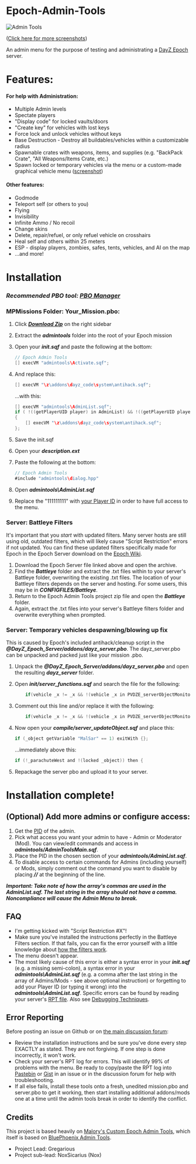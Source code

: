 Epoch-Admin-Tools
=================

![Admin Tools](http://i.imgur.com/j0bTHPB.png)

([Click here for more screenshots](http://imgur.com/a/RH4cx#0))

An admin menu for the purpose of testing and administrating a [DayZ Epoch](https://github.com/vbawol/DayZ-Epoch) server. 

# Features:
#### For help with Administration:
* Multiple Admin levels
* Spectate players
* "Display code" for locked vaults/doors
* "Create key" for vehicles with lost keys
* Force lock and unlock vehicles without keys
* Base Destruction - Destroy all buildables/vehicles within a customizable radius
* Spawnable crates with weapons, items, and supplies (e.g. "BackPack Crate", "All Weapons/Items Crate, etc.)
* Spawn locked or temporary vehicles via the menu or a custom-made graphical vehicle menu ([screenshot](https://f.cloud.github.com/assets/204934/2233637/43153c0a-9b2c-11e3-8a03-40d11239e1cb.png))


#### Other features:
* Godmode
* Teleport self (or others to you)
* Flying
* Invisibility
* Infinite Ammo / No recoil
* Change skins
* Delete, repair/refuel, or only refuel vehicle on crosshairs
* Heal self and others within 25 meters
* ESP - display players, zombies, safes, tents, vehicles, and AI on the map
* ...and more!

# Installation

### *Recommended PBO tool: [PBO Manager](http://www.armaholic.com/page.php?id=16369)*

### MPMissions Folder: Your_Mission.pbo:
1. Click ***[Download Zip](https://github.com/gregariousjb/Epoch-Admin-Tools/archive/master.zip)*** on the right sidebar
2. Extract the ***admintools*** folder into the root of your Epoch mission
3. Open your ***init.sqf*** and paste the following at the bottom:

	~~~~java
	// Epoch Admin Tools
	[] execVM "admintools\Activate.sqf";
	~~~~

4. And replace this:

	~~~~java
	[] execVM "\z\addons\dayz_code\system\antihack.sqf";
	~~~~

	...with this:

	~~~~java
	[] execVM "admintools\AdminList.sqf";
	if ( !((getPlayerUID player) in AdminList) && !((getPlayerUID player) in ModList) && !((getPlayerUID player) in tempList)) then 
	{
		[] execVM "\z\addons\dayz_code\system\antihack.sqf";
	};
	~~~~

5. Save the init.sqf
6. Open your ***description.ext***
7. Paste the following at the bottom:

    ~~~~java
    // Epoch Admin Tools
    #include "admintools\dialog.hpp"
    ~~~~
	
8. Open ***admintools\AdminList.sqf***
9. Replace the "111111111" with [your Player ID](http://i48.tinypic.com/2isxjkz.png) in order to have full access to the menu.


### Server: Battleye Filters
It's important that you *start* with updated filters. Many server hosts are still using old, outdated filters, which will likely cause "Script Restriction" errors if not updated. You can find these updated filters specifically made for Epoch in the Epoch Server download on the [Epoch Wiki](http://dayzepoch.com/wiki/index.php?title=Main_Page). 

1. Download the Epoch Server file linked above and open the archive.
2. Find the ***Battleye*** folder and extract the .txt files within to your server's Battleye folder, overwriting the existing .txt files. The location of your Battleye filters depends on the server and hosting. For some users, this may be in ***CONFIGFILES/Battleye***.
3. Return to the Epoch Admin Tools project zip file and open the ***Battleye*** folder.
4. Again, extract the .txt files into your server's Battleye filters folder and overwrite everything when prompted.


### Server: Temporary vehicles despawning/blowing up fix
This is caused by Epoch's included antihack/cleanup script in the ***@DayZ_Epoch_Server/addons/dayz_server.pbo***. The dayz_server.pbo can be unpacked and packed just like your mission .pbo.

1. Unpack the ***@DayZ_Epoch_Server/addons/dayz_server.pbo*** and open the resulting ***dayz_server*** folder.
2. Open ***init/server_functions.sqf*** and search the file for the following:

    ~~~~java
        if(vehicle _x != _x && !(vehicle _x in PVDZE_serverObjectMonitor) && (isPlayer _x)  && !((typeOf vehicle _x) in DZE_safeVehicle)) then {
    ~~~~
    
3. Comment out this line and/or replace it with the following:

    ~~~~java
        if(vehicle _x != _x && !(vehicle _x in PVDZE_serverObjectMonitor) && (isPlayer _x)  && !((typeOf vehicle _x) in DZE_safeVehicle) && (vehicle _x getVariable ["MalSar",0] !=1)) then {
    ~~~~

4. Now open your ***compile/server_updateObject.sqf*** and place this:


    ~~~~java
    if (_object getVariable "MalSar" == 1) exitWith {};
    ~~~~

    ...immediately above this:

    ~~~~java
    if (!_parachuteWest and !(locked _object)) then {
    ~~~~

5. Repackage the server pbo and upload it to your server. 


# Installation complete!


## (Optional) Add more admins or configure access:
1. Get the [PID](http://i48.tinypic.com/2isxjkz.png) of the admin.
2. Pick what access you want your admin to have - Admin or Moderator (Mod). You can view/edit commands and access in ***admintools/AdminToolsMain.sqf***.
3. Place the PID in the chosen section of your ***admintools/AdminList.sqf***. 
4. To disable access to certain commands for Admins (including yourself) or Mods, simply comment out the command you want to disable by placing ***//*** at the beginning of the line.

***Important: Take note of how the array's commas are used in the AdminList.sqf. The last string in the array should not have a comma. Noncompliance will cause the Admin Menu to break.***


## FAQ
* I'm getting kicked with "Script Restriction #X"!
 * Make sure you've installed the instructions perfectly in the Battleye Filters section. If that fails, you can fix the error yourself with a little knowledge about [how the filters work](http://dayz.st/w/Battleye_Filters).
* The menu doesn't appear.
 * The most likely cause of this error is either a syntax error in your ***init.sqf*** (e.g. a missing semi-colon), a syntax error in your ***admintools\AdminList.sqf*** (e.g. a comma after the last string in the array of Admins/Mods - see above optional instruction) or forgetting to add your Player ID (or typing it wrong) into the ***admintools\AdminList.sqf***. Specific errors can be found by reading your server's [RPT file](https://community.bistudio.com/wiki/arma.RPT). Also see [Debugging Techniques](https://community.bistudio.com/wiki/Debugging_Techniques).


## Error Reporting
Before posting an issue on Github or on [the main discussion forum](http://epochmod.com/forum/index.php?/topic/7501-release-epoch-admin-tools/):

* Review the installation instructions and be sure you've done every step EXACTLY as stated. They are not forgiving. If one step is done incorrectly, it won't work.
* Check your server's RPT log for errors. This will identify 99% of problems with the menu. Be ready to copy/paste the RPT log into [Pastebin](http://pastebin.com/) or [Gist](https://gist.github.com/) in an issue or in the discussion forum for help with troubleshooting.
* If all else fails, install these tools onto a fresh, unedited mission.pbo and server.pbo to get it working, then start installing additional addons/mods one at a time until the admin tools break in order to identify the conflict.


## Credits
This project is based heavily on [Malory's Custom Epoch Admin Tools](https://github.com/iforgotmywhat/Dayz-Epoch-Admin-Tools/), which itself is based on [BluePhoenix Admin Tools](https://github.com/BluePhoenix175/DayZ-Admin-Tools-).

* Project Lead: Gregarious
* Project sub-lead: NoxSicarius (Nox)
